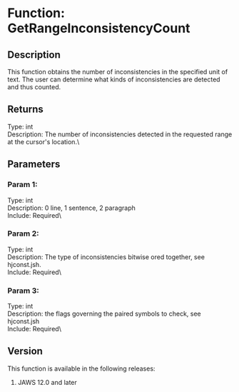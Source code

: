 # Function: GetRangeInconsistencyCount

## Description

This function obtains the number of inconsistencies in the specified
unit of text. The user can determine what kinds of inconsistencies are
detected and thus counted.

## Returns

Type: int\
Description: The number of inconsistencies detected in the requested
range at the cursor\'s location.\

## Parameters

### Param 1:

Type: int\
Description: 0 line, 1 sentence, 2 paragraph\
Include: Required\

### Param 2:

Type: int\
Description: The type of inconsistencies bitwise ored together, see
hjconst.jsh.\
Include: Required\

### Param 3:

Type: int\
Description: the flags governing the paired symbols to check, see
hjconst.jsh\
Include: Required\

## Version

This function is available in the following releases:

1.  JAWS 12.0 and later
